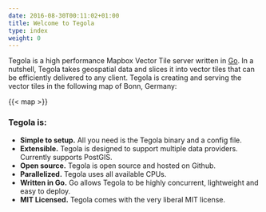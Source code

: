 ```yaml
---
date: 2016-08-30T00:11:02+01:00
title: Welcome to Tegola
type: index
weight: 0
---
```


Tegola is a high performance Mapbox Vector Tile server written in [Go](https://golang.org). In a nutshell, Tegola takes geospatial data and slices it into vector tiles that can be efficiently delivered to any client. Tegola is creating and serving the vector tiles in the following map of Bonn, Germany:


{{< map >}}


### Tegola is:

- **Simple to setup.** All you need is the Tegola binary and a config file.
- **Extensible.** Tegola is designed to support multiple data providers. Currently supports PostGIS.
- **Open source.** Tegola is open source and hosted on Github.
- **Parallelized.** Tegola uses all available CPUs.
- **Written in Go.** Go allows Tegola to be highly concurrent, lightweight and easy to deploy.
- **MIT Licensed.** Tegola comes with the very liberal MIT license.